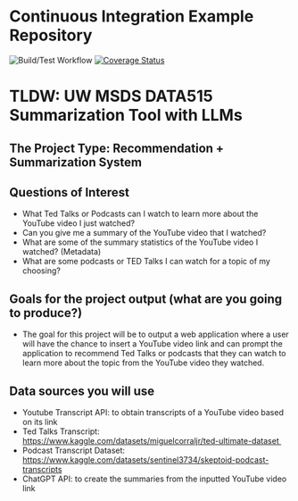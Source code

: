 # Continuous Integration Example Repository

![Build/Test Workflow](https://github.com/JoobeeJung/TLDW/actions/workflows/build_test.yml/badge.svg)
[![Coverage Status](https://coveralls.io/github/JoobeeJung/TLDW/badge.svg?branch=main)](https://coveralls.io/github/JoobeeJung/TLDW/?branch=main)

# TLDW: UW MSDS DATA515 Summarization Tool with LLMs

## The Project Type: Recommendation + Summarization System
## Questions of Interest
- What Ted Talks or Podcasts can I watch to learn more about the YouTube video I just watched?
- Can you give me a summary of the YouTube video that I watched?
- What are some of the summary statistics of the YouTube video I watched? (Metadata)
- What are some podcasts or TED Talks I can watch for a topic of my choosing?
    
## Goals for the project output (what are you going to produce?)
- The goal for this project will be to output a web application where a user will have the chance to insert a YouTube video link and can prompt the application to recommend Ted Talks or podcasts that they can watch to learn more about the topic from the YouTube video they watched.
    
## Data sources you will use
- Youtube Transcript API: to obtain transcripts of a YouTube video based on its link
- Ted Talks Transcript: https://www.kaggle.com/datasets/miguelcorraljr/ted-ultimate-dataset 
- Podcast Transcript Dataset: https://www.kaggle.com/datasets/sentinel3734/skeptoid-podcast-transcripts
- ChatGPT API: to create the summaries from the inputted YouTube video link
